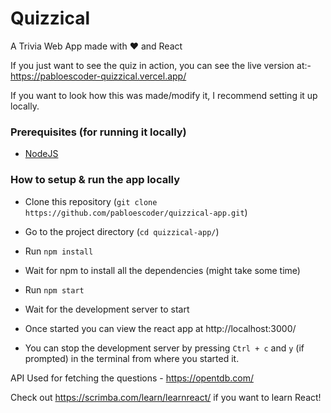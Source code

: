 # Quizzical

A Trivia Web App made with ❤️ and React

If you just want to see the quiz in action, you can see the live version at:- 
https://pabloescoder-quizzical.vercel.app/ 

If you want to look how this was made/modify it, I recommend setting it up locally. 

### Prerequisites (for running it locally)

- [NodeJS](https://nodejs.org/en/)

### How to setup & run the app locally

- Clone this repository (`git clone https://github.com/pabloescoder/quizzical-app.git`)

- Go to the project directory (`cd quizzical-app/`)
- Run `npm install`
- Wait for npm to install all the dependencies (might take some time)
- Run `npm start`
- Wait for the development server to start
- Once started you can view the react app at http://localhost:3000/
- You can stop the development server by pressing `Ctrl + c` and `y` (if prompted) in the terminal from where you started it.



API Used for fetching the questions - https://opentdb.com/

Check out https://scrimba.com/learn/learnreact/ if you want to learn React!
